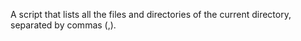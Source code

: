 A script that  lists all the files and directories of the current directory, separated by commas (,).

